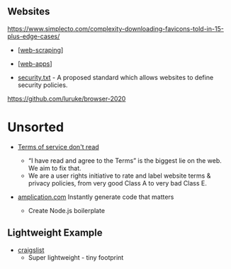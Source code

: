 Websites
--------



https://www.simplecto.com/complexity-downloading-favicons-told-in-15-plus-edge-cases/


* [[web-scraping]]
* [[web-apps]]

* [security.txt](https://securitytxt.org/) - A proposed standard which allows websites to define security policies. 

https://github.com/luruke/browser-2020


Unsorted
========

* [Terms of service don't read](https://tosdr.org/)
    * “I have read and agree to the Terms” is the biggest lie on the web. We aim to fix that.
    * We are a user rights initiative to rate and label website terms & privacy policies, from very good Class A to very bad Class E.

* [amplication.com](https://amplication.com/) Instantly generate code that matters
    * Create Node.js boilerplate

Lightweight Example
-------------------

* [craigslist](https://craigslist.org/)
    * Super lightweight - tiny footprint

[//begin]: # "Autogenerated link references for markdown compatibility"
[web-scraping]: web-scraping.md "Web Scraping"
[web-apps]: web-apps.md "Web Apps"
[//end]: # "Autogenerated link references"